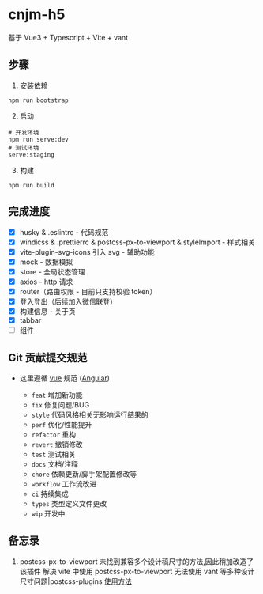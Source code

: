 # cnjm-h5

基于 Vue3 + Typescript + Vite + vant

## 步骤

1. 安装依赖

```
npm run bootstrap
```

2. 启动

```
# 开发环境
npm run serve:dev
# 测试环境
serve:staging
```

3. 构建

```
npm run build
```

## 完成进度

- [x] husky & .eslintrc - 代码规范
- [x] windicss & .prettierrc & postcss-px-to-viewport & styleImport - 样式相关
- [x] vite-plugin-svg-icons 引入 svg - 辅助功能
- [x] mock - 数据模拟
- [x] store - 全局状态管理
- [x] axios - http 请求
- [x] router（路由权限 - 目前只支持校验 token）
- [x] 登入登出（后续加入微信联登）
- [x] 构建信息 - 关于页
- [x] tabbar
- [ ] 组件

## Git 贡献提交规范

- 这里遵循 [vue](https://github.com/vuejs/vue/blob/dev/.github/COMMIT_CONVENTION.md) 规范 ([Angular](https://github.com/conventional-changelog/conventional-changelog/tree/master/packages/conventional-changelog-angular))

  - `feat` 增加新功能
  - `fix` 修复问题/BUG
  - `style` 代码风格相关无影响运行结果的
  - `perf` 优化/性能提升
  - `refactor` 重构
  - `revert` 撤销修改
  - `test` 测试相关
  - `docs` 文档/注释
  - `chore` 依赖更新/脚手架配置修改等
  - `workflow` 工作流改进
  - `ci` 持续集成
  - `types` 类型定义文件更改
  - `wip` 开发中

## 备忘录

1. postcss-px-to-viewport 未找到兼容多个设计稿尺寸的方法,因此稍加改造了该插件
   解决 vite 中使用 postcss-px-to-viewport 无法使用 vant 等多种设计尺寸问题|postcss-plugins
   [使用方法](https://blog.csdn.net/weixin_42998707/article/details/124150578)
